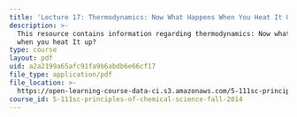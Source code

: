 ```yaml
---
title: 'Lecture 17: Thermodynamics: Now What Happens When You Heat It Up?'
description: >-
  This resource contains information regarding thermodynamics: Now what happens
  when you heat It up?
type: course
layout: pdf
uid: a2a2199a65afc91fa9b6abdb6e66cf17
file_type: application/pdf
file_location: >-
  https://open-learning-course-data-ci.s3.amazonaws.com/5-111sc-principles-of-chemical-science-fall-2014/a2a2199a65afc91fa9b6abdb6e66cf17_MIT5_111F14_Lec17.pdf
course_id: 5-111sc-principles-of-chemical-science-fall-2014
---
```

